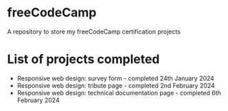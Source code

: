 # freeCodeCamp
A repository to store my freeCodeCamp certification projects
# List of projects completed
 - Responsive web design: survey form - completed 24th January 2024
 - Responsive web design: tribute page - completed 2nd February 2024
 - Responsive web design: technical documentation page - completed 6th February 2024
